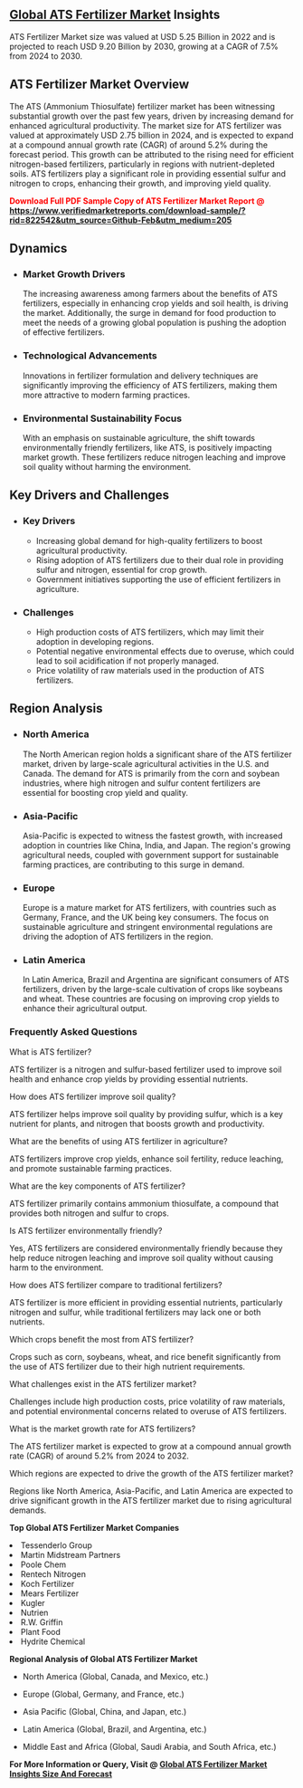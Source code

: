 <h2><a href="https://www.verifiedmarketreports.com/download-sample/?rid=822542&amp;utm_source=Github&amp;utm_medium=205" target="_blank">Global ATS Fertilizer Market</a> Insights</h2><p>ATS Fertilizer Market size was valued at USD 5.25 Billion in 2022 and is projected to reach USD 9.20 Billion by 2030, growing at a CAGR of 7.5% from 2024 to 2030.</p><p> <h2>ATS Fertilizer Market Overview</h2> <p>The ATS (Ammonium Thiosulfate) fertilizer market has been witnessing substantial growth over the past few years, driven by increasing demand for enhanced agricultural productivity. The market size for ATS fertilizer was valued at approximately USD 2.75 billion in 2024, and is expected to expand at a compound annual growth rate (CAGR) of around 5.2% during the forecast period. This growth can be attributed to the rising need for efficient nitrogen-based fertilizers, particularly in regions with nutrient-depleted soils. ATS fertilizers play a significant role in providing essential sulfur and nitrogen to crops, enhancing their growth, and improving yield quality. <br> <strong><p><span class=""><span style="color: #ff0000;"><strong>Download Full PDF Sample Copy of ATS Fertilizer Market Report</strong> @ </span><a href="https://www.verifiedmarketreports.com/download-sample/?rid=822542&amp;utm_source=Github-Feb&amp;utm_medium=205" target="_blank">https://www.verifiedmarketreports.com/download-sample/?rid=822542&amp;utm_source=Github-Feb&amp;utm_medium=205</a></span></p></strong></p> <h2>Dynamics</h2> <ul> <li><h3>Market Growth Drivers</h3> The increasing awareness among farmers about the benefits of ATS fertilizers, especially in enhancing crop yields and soil health, is driving the market. Additionally, the surge in demand for food production to meet the needs of a growing global population is pushing the adoption of effective fertilizers. </li> <li><h3>Technological Advancements</h3> Innovations in fertilizer formulation and delivery techniques are significantly improving the efficiency of ATS fertilizers, making them more attractive to modern farming practices. </li> <li><h3>Environmental Sustainability Focus</h3> With an emphasis on sustainable agriculture, the shift towards environmentally friendly fertilizers, like ATS, is positively impacting market growth. These fertilizers reduce nitrogen leaching and improve soil quality without harming the environment. </li> </ul> <h2>Key Drivers and Challenges</h2> <ul> <li><h3>Key Drivers</h3> <ul> <li>Increasing global demand for high-quality fertilizers to boost agricultural productivity.</li> <li>Rising adoption of ATS fertilizers due to their dual role in providing sulfur and nitrogen, essential for crop growth.</li> <li>Government initiatives supporting the use of efficient fertilizers in agriculture.</li> </ul> </li> <li><h3>Challenges</h3> <ul> <li>High production costs of ATS fertilizers, which may limit their adoption in developing regions.</li> <li>Potential negative environmental effects due to overuse, which could lead to soil acidification if not properly managed.</li> <li>Price volatility of raw materials used in the production of ATS fertilizers.</li> </ul> </li> </ul> <h2>Region Analysis</h2> <ul> <li><h3>North America</h3> The North American region holds a significant share of the ATS fertilizer market, driven by large-scale agricultural activities in the U.S. and Canada. The demand for ATS is primarily from the corn and soybean industries, where high nitrogen and sulfur content fertilizers are essential for boosting crop yield and quality. </li> <li><h3>Asia-Pacific</h3> Asia-Pacific is expected to witness the fastest growth, with increased adoption in countries like China, India, and Japan. The region's growing agricultural needs, coupled with government support for sustainable farming practices, are contributing to this surge in demand. </li> <li><h3>Europe</h3> Europe is a mature market for ATS fertilizers, with countries such as Germany, France, and the UK being key consumers. The focus on sustainable agriculture and stringent environmental regulations are driving the adoption of ATS fertilizers in the region. </li> <li><h3>Latin America</h3> In Latin America, Brazil and Argentina are significant consumers of ATS fertilizers, driven by the large-scale cultivation of crops like soybeans and wheat. These countries are focusing on improving crop yields to enhance their agricultural output. </li> </ul> <h3>Frequently Asked Questions</h3> <p>What is ATS fertilizer?</p> <p>ATS fertilizer is a nitrogen and sulfur-based fertilizer used to improve soil health and enhance crop yields by providing essential nutrients.</p> <p>How does ATS fertilizer improve soil quality?</p> <p>ATS fertilizer helps improve soil quality by providing sulfur, which is a key nutrient for plants, and nitrogen that boosts growth and productivity.</p> <p>What are the benefits of using ATS fertilizer in agriculture?</p> <p>ATS fertilizers improve crop yields, enhance soil fertility, reduce leaching, and promote sustainable farming practices.</p> <p>What are the key components of ATS fertilizer?</p> <p>ATS fertilizer primarily contains ammonium thiosulfate, a compound that provides both nitrogen and sulfur to crops.</p> <p>Is ATS fertilizer environmentally friendly?</p> <p>Yes, ATS fertilizers are considered environmentally friendly because they help reduce nitrogen leaching and improve soil quality without causing harm to the environment.</p> <p>How does ATS fertilizer compare to traditional fertilizers?</p> <p>ATS fertilizer is more efficient in providing essential nutrients, particularly nitrogen and sulfur, while traditional fertilizers may lack one or both nutrients.</p> <p>Which crops benefit the most from ATS fertilizer?</p> <p>Crops such as corn, soybeans, wheat, and rice benefit significantly from the use of ATS fertilizer due to their high nutrient requirements.</p> <p>What challenges exist in the ATS fertilizer market?</p> <p>Challenges include high production costs, price volatility of raw materials, and potential environmental concerns related to overuse of ATS fertilizers.</p> <p>What is the market growth rate for ATS fertilizers?</p> <p>The ATS fertilizer market is expected to grow at a compound annual growth rate (CAGR) of around 5.2% from 2024 to 2032.</p> <p>Which regions are expected to drive the growth of the ATS fertilizer market?</p> <p>Regions like North America, Asia-Pacific, and Latin America are expected to drive significant growth in the ATS fertilizer market due to rising agricultural demands.</p> </p><p><strong>Top Global ATS Fertilizer Market Companies</strong></p><div data-test-id=""><p><li>Tessenderlo Group</li><li> Martin Midstream Partners</li><li> Poole Chem</li><li> Rentech Nitrogen</li><li> Koch Fertilizer</li><li> Mears Fertilizer</li><li> Kugler</li><li> Nutrien</li><li> R.W. Griffin</li><li> Plant Food</li><li> Hydrite Chemical</li></p><div><strong>Regional Analysis of&nbsp;Global ATS Fertilizer Market</strong></div><ul><li dir="ltr"><p dir="ltr">North America&nbsp;(Global, Canada, and Mexico, etc.)</p></li><li dir="ltr"><p dir="ltr">Europe (Global, Germany, and France, etc.)</p></li><li dir="ltr"><p dir="ltr">Asia Pacific&nbsp;(Global, China, and Japan, etc.)</p></li><li dir="ltr"><p dir="ltr">Latin America&nbsp;(Global, Brazil, and Argentina, etc.)</p></li><li dir="ltr">Middle East and Africa&nbsp;(Global, Saudi Arabia, and South Africa, etc.)</li></ul><p><strong>For More Information or Query, Visit @&nbsp;</strong><strong><a href="https://www.verifiedmarketreports.com/product/ats-fertilizer-market/?utm_source=Github&amp;utm_medium=205" target="_blank">Global ATS Fertilizer Market Insights Size And Forecast</a></strong></p></div>
